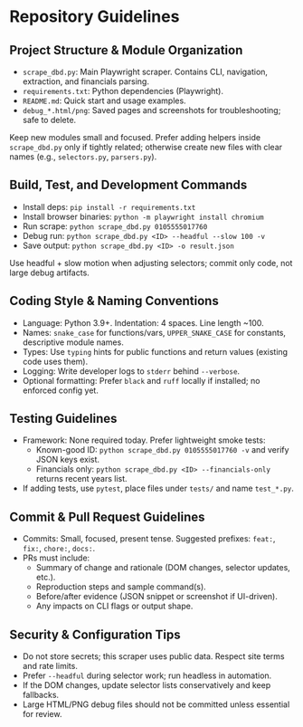 # Repository Guidelines

## Project Structure & Module Organization
- `scrape_dbd.py`: Main Playwright scraper. Contains CLI, navigation, extraction, and financials parsing.
- `requirements.txt`: Python dependencies (Playwright).
- `README.md`: Quick start and usage examples.
- `debug_*.html/png`: Saved pages and screenshots for troubleshooting; safe to delete.

Keep new modules small and focused. Prefer adding helpers inside `scrape_dbd.py` only if tightly related; otherwise create new files with clear names (e.g., `selectors.py`, `parsers.py`).

## Build, Test, and Development Commands
- Install deps: `pip install -r requirements.txt`
- Install browser binaries: `python -m playwright install chromium`
- Run scrape: `python scrape_dbd.py 0105555017760`
- Debug run: `python scrape_dbd.py <ID> --headful --slow 100 -v`
- Save output: `python scrape_dbd.py <ID> -o result.json`

Use headful + slow motion when adjusting selectors; commit only code, not large debug artifacts.

## Coding Style & Naming Conventions
- Language: Python 3.9+. Indentation: 4 spaces. Line length ~100.
- Names: `snake_case` for functions/vars, `UPPER_SNAKE_CASE` for constants, descriptive module names.
- Types: Use `typing` hints for public functions and return values (existing code uses them).
- Logging: Write developer logs to `stderr` behind `--verbose`.
- Optional formatting: Prefer `black` and `ruff` locally if installed; no enforced config yet.

## Testing Guidelines
- Framework: None required today. Prefer lightweight smoke tests:
  - Known-good ID: `python scrape_dbd.py 0105555017760 -v` and verify JSON keys exist.
  - Financials only: `python scrape_dbd.py <ID> --financials-only` returns recent years list.
- If adding tests, use `pytest`, place files under `tests/` and name `test_*.py`.

## Commit & Pull Request Guidelines
- Commits: Small, focused, present tense. Suggested prefixes: `feat:`, `fix:`, `chore:`, `docs:`.
- PRs must include:
  - Summary of change and rationale (DOM changes, selector updates, etc.).
  - Reproduction steps and sample command(s).
  - Before/after evidence (JSON snippet or screenshot if UI-driven).
  - Any impacts on CLI flags or output shape.

## Security & Configuration Tips
- Do not store secrets; this scraper uses public data. Respect site terms and rate limits.
- Prefer `--headful` during selector work; run headless in automation.
- If the DOM changes, update selector lists conservatively and keep fallbacks.
- Large HTML/PNG debug files should not be committed unless essential for review.

